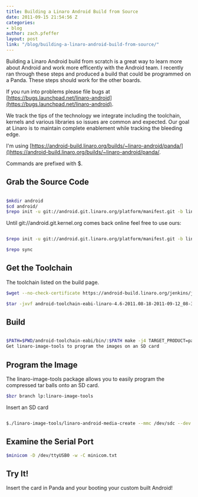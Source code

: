 ```yaml
---
title: Building a Linaro Android Build from Source
date: 2011-09-15 21:54:56 Z
categories:
- blog
author: zach.pfeffer
layout: post
link: "/blog/building-a-linaro-android-build-from-source/"
---
```


Building a Linaro Android build from scratch is a great way to learn more about Android and work more efficently with the Android team. I recently ran through these steps and produced a build that could be programmed on a Panda. These steps should work for the other boards.

If you run into problems please file bugs at [https://bugs.launchpad.net/linaro-android](https://bugs.launchpad.net/linaro-android).

We track the tips of the technology we integrate including the toolchain, kernels and various libraries so issues are common and expected. Our goal at Linaro is to maintain complete enablement while tracking the bleeding edge.

I'm using [https://android-build.linaro.org/builds/~linaro-android/panda/]()https://android-build.linaro.org/builds/~linaro-android/panda/.

Commands are prefixed with $.


## Grab the Source Code

```bash

$mkdir android
$cd android/
$repo init -u git://android.git.linaro.org/platform/manifest.git -b linaro_android_2.3.5

```

Until git://android.git.kernel.org comes back online feel free to use ours:

```bash

$repo init -u git://android.git.linaro.org/platform/manifest.git -b linaro_android_2.3.5 --repo-url=git://android.git.linaro.org/tools/repo.git

$repo sync

```

## Get the Toolchain


The toolchain listed on the build page.

```bash
$wget --no-check-certificate https://android-build.linaro.org/jenkins/job/linaro-android_toolchain-4.6-linaro-master-with-generic-target/18/artifact/build/out/android-toolchain-eabi-linaro-4.6-2011.08-18-2011-09-12_08-38-17-linux-x86.tar.bz2

$tar -jxvf android-toolchain-eabi-linaro-4.6-2011.08-18-2011-09-12_08-38-17-linux-x86.tar.bz2
```


## Build

```bash

$PATH=$PWD/android-toolchain-eabi/bin/:$PATH make -j4 TARGET_PRODUCT=pandaboard TARGET_TOOLS_PREFIX=./android-toolchain-eabi/bin/arm-eabi- boottarball systemtarball userdatatarball
Get linaro-image-tools to program the images on an SD card

```


## Program the Image


The linaro-image-tools package allows you to easily program the compressed tar balls onto an SD card.

```bash
$bzr branch lp:linaro-image-tools
```

Insert an SD card

```bash

$./linaro-image-tools/linaro-android-media-create --mmc /dev/sdc --dev panda --system out/target/product/pandaboard/system.tar.bz2 --userdata out/target/product/pandaboard/userdata.tar.bz2 --boot out/target/product/pandaboard/boot.tar.bz2
```

## Examine the Serial Port

```bash
$minicom -D /dev/ttyUSB0 -w -C minicom.txt
```


## Try It!


Insert the card in Panda and your booting your custom built Android!
